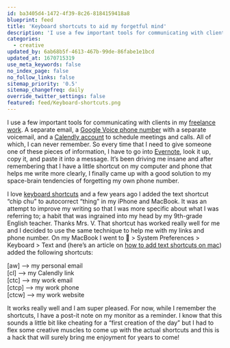 ```yaml
---
id: ba3405d4-1472-4f39-8c26-8184159418a8
blueprint: feed
title: 'Keyboard shortcuts to aid my forgetful mind'
description: 'I use a few important tools for communicating with clients in my freelance work. All of which, I can never remember.'
categories:
  - creative
updated_by: 6ab68b5f-4613-467b-99de-86fabe1e1bcd
updated_at: 1670715319
use_meta_keywords: false
no_index_page: false
no_follow_links: false
sitemap_priority: '0.5'
sitemap_changefreq: daily
override_twitter_settings: false
featured: feed/Keyboard-shortcuts.png
---
```

I use a few important tools for communicating with clients in my [freelance work](https://cottontailcreative.com/?utm_source=signature&utm_medium=email&utm_campaign=CTC_communication). A separate email, a [Google Voice phone number](https://voice.google.com/) with a separate voicemail, and a [Calendly account](https://calendly.com/) to schedule meetings and calls. All of which, I can never remember. So every time that I need to give someone one of these pieces of information, I have to go into [Evernote](https://evernote.com/), look it up, copy it, and paste it into a message. It’s been driving me insane and after remembering that I have a little shortcut on my computer and phone that helps me write more clearly, I finally came up with a good solution to my space-brain tendencies of forgetting my own phone number.

I love [keyboard shortcuts](https://support.apple.com/en-us/HT201236) and a few years ago I added the text shortcut “chip chu” to autocorrect “thing” in my iPhone and MacBook. It was an attempt to improve my writing so that I was more specific about what I was referring to; a habit that was ingrained into my head by my 9th-grade English teacher. Thanks Mrs. V. That shortcut has worked really well for me and I decided to use the same technique to help me with my links and phone number. On my MacBook I went to  > System Preferences > Keyboard > Text and (here’s an article on [how to add text shortcuts on mac](https://www.techradar.com/how-to/computing/apple/how-to-use-text-shortcuts-on-mac-1308652)) added the following shortcuts:

\[aw\] –> my personal email <br>
\[cl\] –> my Calendly link <br>
\[ctc\] –> my work email <br>
\[ctcp\] –> my work phone <br>
\[ctcw\] –> my work website

It works really well and I am super pleased. For now, while I remember the shortcuts, I have a post-it note on my monitor as a reminder. I know that this sounds a little bit like cheating for a “first creation of the day” but I had to flex some creative muscles to come up with the actual shortcuts and this is a hack that will surely bring me enjoyment for years to come!
